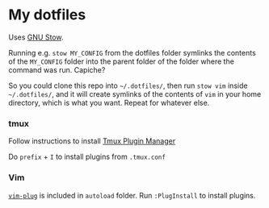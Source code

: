 # My dotfiles

Uses [GNU Stow](https://www.gnu.org/software/stow/).

Running e.g. `stow MY_CONFIG` from the dotfiles folder symlinks the contents of
the `MY_CONFIG` folder into the parent folder of the folder where the command
was run. Capiche?

So you could clone this repo into `~/.dotfiles/`, then run `stow vim` inside
`~/.dotfiles/`, and it will create symlinks of the contents of `vim` in your home
directory, which is what you want. Repeat for whatever else.

### tmux

Follow instructions to install [Tmux Plugin
Manager](https://github.com/tmux-plugins/tpm)

Do `prefix` + `I` to install plugins from `.tmux.conf`

### Vim

[`vim-plug`](https://github.com/junegunn/vim-plug) is included in `autoload` folder. Run `:PlugInstall` to install
plugins.
